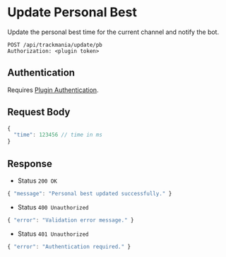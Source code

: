 # Update Personal Best

Update the personal best time for the current channel and notify the bot.

```http
POST /api/trackmania/update/pb
Authorization: <plugin token>
```

## Authentication

Requires [Plugin Authentication](../../authentication/plugin.md).

## Request Body

```js
{
  "time": 123456 // time in ms
}
```

## Response

- Status `200 OK`

```js
{ "message": "Personal best updated successfully." }
```

- Status `400 Unauthorized`

```js
{ "error": "Validation error message." }
```

- Status `401 Unauthorized`

```js
{ "error": "Authentication required." }
```
